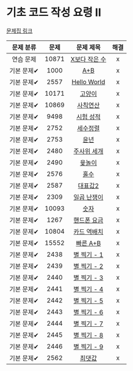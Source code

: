 # 기초 코드 작성 요령 II

[문제집 링크](https://www.acmicpc.net/workbook/view/7306)

| 문제 분류 | 문제 | 문제 제목 | 해결 |
| :--: | :--: | :--: | :--: |
| 연습 문제 | 10871 | [X보다 작은 수](https://www.acmicpc.net/problem/10871) | x |
| 기본 문제✔ | 1000 | [A+B](https://www.acmicpc.net/problem/1000) | x |
| 기본 문제✔ | 2557 | [Hello World](https://www.acmicpc.net/problem/2557) | x |
| 기본 문제✔ | 10171 | [고양이](https://www.acmicpc.net/problem/10171) | x |
| 기본 문제✔ | 10869 | [사칙연산](https://www.acmicpc.net/problem/10869) | x |
| 기본 문제✔ | 9498 | [시험 성적](https://www.acmicpc.net/problem/9498) | x |
| 기본 문제✔ | 2752 | [세수정렬](https://www.acmicpc.net/problem/2752) | x |
| 기본 문제✔ | 2753 | [윤년](https://www.acmicpc.net/problem/2753) | x |
| 기본 문제✔ | 2480 | [주사위 세개](https://www.acmicpc.net/problem/2480) | x |
| 기본 문제✔ | 2490 | [윷놀이](https://www.acmicpc.net/problem/2490) | x |
| 기본 문제✔ | 2576 | [홀수](https://www.acmicpc.net/problem/2576) | x |
| 기본 문제✔ | 2587 | [대표값2](https://www.acmicpc.net/problem/2587) | x |
| 기본 문제✔ | 2309 | [일곱 난쟁이](https://www.acmicpc.net/problem/2309) | x |
| 기본 문제✔ | 10093 | [숫자](https://www.acmicpc.net/problem/10093) | x |
| 기본 문제✔ | 1267 | [핸드폰 요금](https://www.acmicpc.net/problem/1267) | x |
| 기본 문제✔ | 10804 | [카드 역배치](https://www.acmicpc.net/problem/10804) | x |
| 기본 문제✔ | 15552 | [빠른 A+B](https://www.acmicpc.net/problem/15552) | x |
| 기본 문제✔ | 2438 | [별 찍기 - 1](https://www.acmicpc.net/problem/2438) | x |
| 기본 문제✔ | 2439 | [별 찍기 - 2](https://www.acmicpc.net/problem/2439) | x |
| 기본 문제✔ | 2440 | [별 찍기 - 3](https://www.acmicpc.net/problem/2440) | x |
| 기본 문제✔ | 2441 | [별 찍기 - 4](https://www.acmicpc.net/problem/2441) | x |
| 기본 문제✔ | 2442 | [별 찍기 - 5](https://www.acmicpc.net/problem/2442) | x |
| 기본 문제✔ | 2443 | [별 찍기 - 6](https://www.acmicpc.net/problem/2443) | x |
| 기본 문제✔ | 2444 | [별 찍기 - 7](https://www.acmicpc.net/problem/2444) | x |
| 기본 문제✔ | 2445 | [별 찍기 - 8](https://www.acmicpc.net/problem/2445) | x |
| 기본 문제✔ | 2446 | [별 찍기 - 9](https://www.acmicpc.net/problem/2446) | x |
| 기본 문제✔ | 2562 | [최댓값](https://www.acmicpc.net/problem/2562) | x |
